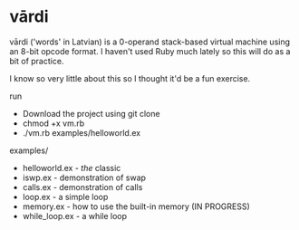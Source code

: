 # vārdi

vārdi ('words' in Latvian) is a 0-operand stack-based virtual machine using an 8-bit opcode format. I haven't used Ruby much lately so this will do as a bit of practice.

I know so very little about this so I thought it'd be a fun exercise.

run 
* Download the project using git clone
* chmod +x vm.rb
* ./vm.rb examples/helloworld.ex


examples/
 * helloworld.ex - _the_ classic
 * iswp.ex - demonstration of swap
 * calls.ex - demonstration of calls
 * loop.ex - a simple loop
 * memory.ex - how to use the built-in memory (IN PROGRESS)
 * while_loop.ex - a while loop